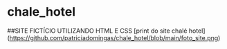 # chale_hotel
##SITE FICTÍCIO UTILIZANDO HTML E CSS
[print do site chalé hotel] (https://github.com/patriciadomingas/chale_hotel/blob/main/foto_site.png)
